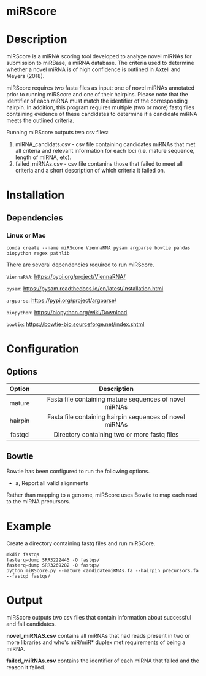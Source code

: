 # miRScore

# Description

miRScore is a miRNA scoring tool developed to analyze novel miRNAs for submission to miRBase, a miRNA database. The criteria used to determine whether a novel miRNA is of high confidence is outlined in Axtell and Meyers (2018).

miRScore requires two fasta files as input: one of novel miRNAs annotated prior to running miRScore and one of their hairpins. Please note that the identifier of each miRNA must match the identifier of the corresponding hairpin. In addition, this program requires multiple (two or more) fastq files containing evidence of these candidates to determine if a candidate miRNA meets the outlined criteria. 

Running miRScore outputs two csv files: 
1. miRNA_candidats.csv - csv file containing candidates miRNAs that met all criteria and relevant information for each loci (i.e. mature sequence, length of miRNA, etc). 
2. failed_miRNAs.csv - csv file contanins those that failed to meet all criteria and a short description of which criteria it failed on.

# Installation

## Dependencies

### Linux or Mac
```
conda create --name miRScore ViennaRNA pysam argparse bowtie pandas biopython regex pathlib
```

There are several dependencies required to run miRScore.

`ViennaRNA`: https://pypi.org/project/ViennaRNA/

`pysam`: https://pysam.readthedocs.io/en/latest/installation.html

`argparse`: https://pypi.org/project/argparse/

`biopython`: https://biopython.org/wiki/Download

`bowtie`: https://bowtie-bio.sourceforge.net/index.shtml
    
# Configuration

## Options

|Option     |Description                                               |
|:---------:|:--------------------------------------------------------:|
|mature     | Fasta file containing mature sequences of novel miRNAs   |
|hairpin    | Fasta file containing hairpin sequences of novel miRNAs  |
|fastqd     | Directory containing two or more fastq files             |

## Bowtie

Bowtie has been configured to run the following options.

- a, Report all valid alignments

Rather than mapping to a genome, miRScore uses Bowtie to map each read to the miRNA precursors.


# Example

Create a directory containing fastq files and run miRSCore.
```
mkdir fastqs
fasterq-dump SRR3222445 -O fastqs/
fasterq-dump SRR3269282 -O fastqs/
python miRScore.py --mature candidatemiRNAs.fa --hairpin precursors.fa --fastqd fastqs/
```

# Output
miRScore outputs two csv files that contain information about successful and fail candidates.

**novel_miRNAS.csv** contains all miRNAs that had reads present in two or more libraries and who's miR/miR* duplex met requirements of being a miRNA.

**failed_miRNAs.csv** contains the identifier of each miRNA that failed and the reason it failed.
